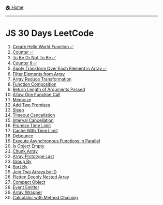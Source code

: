 [🏠 Home](../../README.md)

<hr>

<h1> JS 30 Days LeetCode</h1>

1. [Create Hello World Function ✅](./solved%20problems/1.%20Create%20Hello%20World%20Function.md)
2. [Counter ✅](./solved%20problems/2.%20Counter.md)
3. [To Be Or Not To Be ✅](./solved%20problems/3.%20To%20Be%20Or%20Not%20To%20Be.md)
4. [Counter II ✅](./solved%20problems/4.%20Counter%20II.md)
5. [Apply Transform Over Each Element in Array ✅](./solved%20problems/5.%20Apply%20Transform%20Over%20Each%20Element%20in%20Array.md)
6. [Filter Elements from Array]()
7. [Array Reduce Transformation]()
8. [Function Composition]()
9. [Return Length of Arguments Passed]()
10. [Allow One Function Call]()
11. [Memoize]()
12. [Add Two Promises]()
13. [Sleep]()
14. [Timeout Cancellation]()
15. [Interval Cancellation]()
16. [Promise Time Limit]()
17. [Cache With Time Limit]()
18. [Debounce]()
19. [Execute Asynchronous Functions in Parallel]()
20. [Is Object Empty]()
21. [Chunk Array]()
22. [Array Prototype Last]()
23. [Group By]()
24. [Sort By]()
25. [Join Two Arrays by ID]()
26. [Flatten Deeply Nested Array]()
27. [Compact Object]()
28. [Event Emitter]()
29. [Array Wrapper]()
30. [Calculator with Method Chaining]()